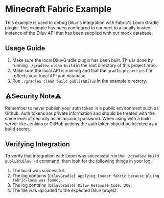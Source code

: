 # Minecraft Fabric Example
This example is used to debug Diluv's integration with Fabric's Loom Gradle plugin. This example has been configured to connect to a locally hosted instance of the Diluv API that has been supplied with our mock database.

## Usage Guide
1. Make sure the local DiluvGradle plugin has been built. This is done by running `./gradlew clean build` in the root directory of this project repo.
2. Make sure the local API is running and that the `gradle.properties` file reflects your local API and database.
3. Run `./gradlew clean build publishDiluv` in the example directory. 

## ⚠️Security Note⚠️
Remember to never publish your auth token in a public environment such as Github. Auth tokens are private information and should be treated with the same level of security as an account password. When using with a build server like Jenkins or GitHub actions the auth token should be injected as a build secret.

## Verifying Integration
To verify that integration with Loom was successful run the `./gradlew build publishDiluv -d` command. then look for the following things in your log.

1. The build was successful.
2. The log contains `[DiluvGradle] Applying loader fabric because pluing fabric-loom was found.`
3. The log contains `[DiluvGradle] Diluv Response Code: 200`.
4. The file was uploaded to the expected Diluv project.